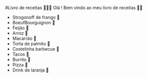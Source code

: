 #Livro de receitas 👩🏻‍🍳
Olá ! Bem vindo ao meu livro de receitas 👋🏻

- Strogonoff de frango 🐔
- BoeufBourguignon 🥩
- Feijão 🧆
- Arroz 🍚
- Macarrão 🍝
- Torta de palmito 🥧
- Costelinha barbecue 🐖
- Tacos 🌮
- Burrito 🌯
- Pizza 🍕
- Drink de laranja 🍹
